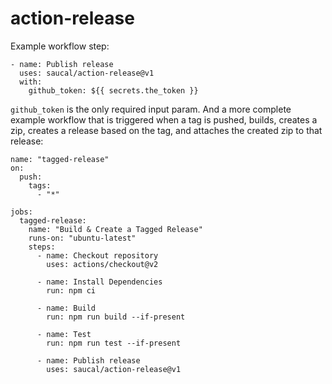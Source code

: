 # action-release

Example workflow step:

```
- name: Publish release
  uses: saucal/action-release@v1
  with:
    github_token: ${{ secrets.the_token }}
```

`github_token` is the only required input param.
And a more complete example workflow that is triggered when a tag is pushed,  builds, creates a zip, creates a release based on the tag, and attaches the created zip to that release:

```
name: "tagged-release"
on:
  push:
    tags:
      - "*"

jobs:
  tagged-release:
    name: "Build & Create a Tagged Release"
    runs-on: "ubuntu-latest"
    steps:
      - name: Checkout repository
        uses: actions/checkout@v2

      - name: Install Dependencies
        run: npm ci

      - name: Build
        run: npm run build --if-present

      - name: Test
        run: npm run test --if-present

      - name: Publish release
        uses: saucal/action-release@v1

```
